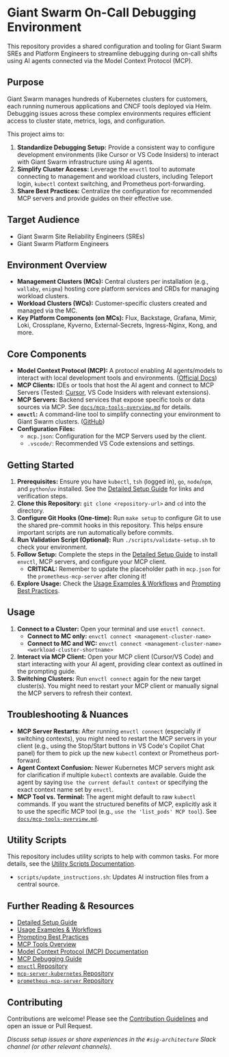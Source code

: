 # Giant Swarm On-Call Debugging Environment

This repository provides a shared configuration and tooling for Giant Swarm SREs and Platform Engineers to streamline debugging during on-call shifts using AI agents connected via the Model Context Protocol (MCP).

## Purpose

Giant Swarm manages hundreds of Kubernetes clusters for customers, each running numerous applications and CNCF tools deployed via Helm. Debugging issues across these complex environments requires efficient access to cluster state, metrics, logs, and configuration.

This project aims to:

1.  **Standardize Debugging Setup:** Provide a consistent way to configure development environments (like Cursor or VS Code Insiders) to interact with Giant Swarm infrastructure using AI agents.
2.  **Simplify Cluster Access:** Leverage the `envctl` tool to automate connecting to management and workload clusters, including Teleport login, `kubectl` context switching, and Prometheus port-forwarding.
3.  **Share Best Practices:** Centralize the configuration for recommended MCP servers and provide guides on their effective use.

## Target Audience

*   Giant Swarm Site Reliability Engineers (SREs)
*   Giant Swarm Platform Engineers

## Environment Overview

*   **Management Clusters (MCs):** Central clusters per installation (e.g., `wallaby`, `enigma`) hosting core platform services and CRDs for managing workload clusters.
*   **Workload Clusters (WCs):** Customer-specific clusters created and managed via the MC.
*   **Key Platform Components (on MCs):** Flux, Backstage, Grafana, Mimir, Loki, Crossplane, Kyverno, External-Secrets, Ingress-Nginx, Kong, and more.

## Core Components

*   **Model Context Protocol (MCP):** A protocol enabling AI agents/models to interact with local development tools and environments. ([Official Docs](https://modelcontextprotocol.io/))
*   **MCP Clients:** IDEs or tools that host the AI agent and connect to MCP Servers (Tested: [Cursor](https://cursor.sh/), VS Code Insiders with relevant extensions).
*   **MCP Servers:** Backend services that expose specific tools or data sources via MCP. See [`docs/mcp-tools-overview.md`](docs/mcp-tools-overview.md) for details.
*   **`envctl`:** A command-line tool to simplify connecting your environment to Giant Swarm clusters. ([GitHub](https://github.com/giantswarm/envctl))
*   **Configuration Files:**
    *   `mcp.json`: Configuration for the MCP Servers used by the client.
    *   `.vscode/`: Recommended VS Code extensions and settings.

## Getting Started

1.  **Prerequisites:** Ensure you have `kubectl`, `tsh` (logged in), `go`, `node`/`npm`, and `python`/`uv` installed. See the [Detailed Setup Guide](docs/setup-guide.md) for links and verification steps.
2.  **Clone this Repository:** `git clone <repository-url>` and `cd` into the directory.
3.  **Configure Git Hooks (One-time):** Run `make setup` to configure Git to use the shared pre-commit hooks in this repository. This helps ensure important scripts are run automatically before commits.
4.  **Run Validation Script (Optional):** Run `./scripts/validate-setup.sh` to check your environment.
5.  **Follow Setup:** Complete the steps in the [Detailed Setup Guide](docs/setup-guide.md) to install `envctl`, MCP servers, and configure your MCP client.
    *   **CRITICAL:** Remember to update the placeholder path in `mcp.json` for the `prometheus-mcp-server` after cloning it!
6.  **Explore Usage:** Check the [Usage Examples & Workflows](docs/usage-examples.md) and [Prompting Best Practices](docs/prompting-guide.md).

## Usage

1.  **Connect to a Cluster:** Open your terminal and use `envctl connect`.
    *   **Connect to MC only:** `envctl connect <management-cluster-name>`
    *   **Connect to MC and WC:** `envctl connect <management-cluster-name> <workload-cluster-shortname>`
2.  **Interact via MCP Client:** Open your MCP client (Cursor/VS Code) and start interacting with your AI agent, providing clear context as outlined in the prompting guide.
3.  **Switching Clusters:** Run `envctl connect` again for the new target cluster(s). You might need to restart your MCP client or manually signal the MCP servers to refresh their context.

## Troubleshooting & Nuances

*   **MCP Server Restarts:** After running `envctl connect` (especially if switching contexts), you might need to restart the MCP servers in your client (e.g., using the Stop/Start buttons in VS Code's Copilot Chat panel) for them to pick up the new `kubectl` context or Prometheus port-forward.
*   **Agent Context Confusion:** Newer Kubernetes MCP servers might ask for clarification if multiple `kubectl` contexts are available. Guide the agent by saying `Use the current default context` or specifying the exact context name set by `envctl`.
*   **MCP Tool vs. Terminal:** The agent might default to raw `kubectl` commands. If you want the structured benefits of MCP, explicitly ask it to use the specific MCP tool (e.g., `use the 'list_pods' MCP tool`). See [`docs/mcp-tools-overview.md`](docs/mcp-tools-overview.md).

## Utility Scripts

This repository includes utility scripts to help with common tasks. For more details, see the [Utility Scripts Documentation](docs/utility-scripts.md).

*   `scripts/update_instructions.sh`: Updates AI instruction files from a central source.

## Further Reading & Resources

*   [Detailed Setup Guide](docs/setup-guide.md)
*   [Usage Examples & Workflows](docs/usage-examples.md)
*   [Prompting Best Practices](docs/prompting-guide.md)
*   [MCP Tools Overview](docs/mcp-tools-overview.md)
*   [Model Context Protocol (MCP) Documentation](https://modelcontextprotocol.io/)
*   [MCP Debugging Guide](https://modelcontextprotocol.io/docs/tools/debugging)
*   [`envctl` Repository](https://github.com/giantswarm/envctl)
*   [`mcp-server-kubernetes` Repository](https://github.com/Flux159/mcp-server-kubernetes)
*   [`prometheus-mcp-server` Repository](https://github.com/pab1it0/prometheus-mcp-server)

## Contributing

Contributions are welcome! Please see the [Contribution Guidelines](CONTRIBUTING.md) and open an issue or Pull Request.

*Discuss setup issues or share experiences in the `#sig-architecture` Slack channel (or other relevant channels).*
